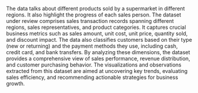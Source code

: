 The data talks about different products sold by a supermarket in different regions. It also highlight the progress of each sales person. The dataset under review comprises sales transaction records spanning different regions, sales representatives, and product categories. It captures crucial business metrics such as sales amount, unit cost, unit price, quantity sold, and discount impact. The data also classifies customers based on their type (new or returning) and the payment methods they use, including cash, credit card, and bank transfers. By analyzing these dimensions, the dataset provides a comprehensive view of sales performance, revenue distribution, and customer purchasing behavior. The visualizations and observations extracted from this dataset are aimed at uncovering key trends, evaluating sales efficiency, and recommending actionable strategies for business growth.
